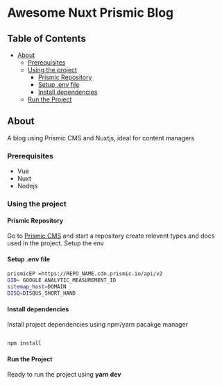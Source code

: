 # Awesome Nuxt Prismic Blog

## Table of Contents

  - [About <a name = "about"></a>](#about-)
    - [Prerequisites](#prerequisites)
    - [Using the project <a name="#usage"><a/>](#using-the-project-a-nameusagea)
      - [Prismic Repository <a name="#repo"></a>](#prismic-repository-)
      - [Setup .env file <a name="#env"></a>](#setup-env-file-)
      - [Install dependencies <a name="#dep"></a>](#install-dependencies-)
    - [Run the Project <a name="#run"> </a>](#run-the-project--)

## About <a name = "about"></a>

A blog using Prismic CMS and Nuxtjs, ideal for content managers

### Prerequisites

- Vue
- Nuxt
- Nodejs

### Using the project <a name="#usage"><a/>

#### Prismic Repository <a name="#repo"></a>

Go to <a href="prismic.io">Prismic CMS</a> and start a repository create relevent types and docs used in the project. Setup the env

#### Setup .env file <a name="#env"></a>

````bash
prismicEP =https://REPO_NAME.cdn.prismic.io/api/v2
GID= GOOGLE ANALYTIC_MEASUREMENT_ID
sitemap_host=DOMAIN
DISQ=DISQUS_SHORT_HAND
````

#### Install dependencies <a name="#dep"></a>

Install project dependencies using npm/yarn pacakge manager

````bash

npm install 
````

#### Run the Project <a name="#run"> </a>

Ready to run the project using **yarn dev**